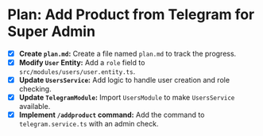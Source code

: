 # Plan: Add Product from Telegram for Super Admin

- [x] **Create `plan.md`:** Create a file named `plan.md` to track the progress.
- [x] **Modify `User` Entity:** Add a `role` field to `src/modules/users/user.entity.ts`.
- [x] **Update `UsersService`:** Add logic to handle user creation and role checking.
- [x] **Update `TelegramModule`:** Import `UsersModule` to make `UsersService` available.
- [x] **Implement `/addproduct` command:** Add the command to `telegram.service.ts` with an admin check.